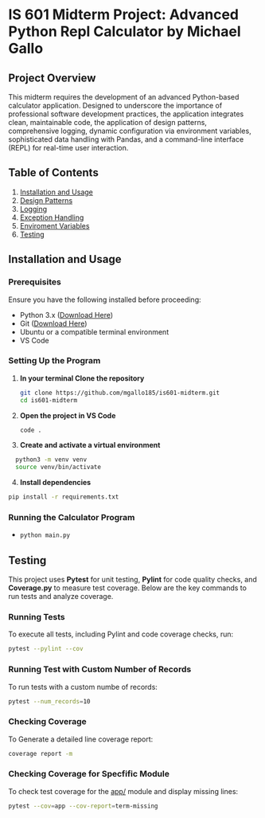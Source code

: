 # IS 601 Midterm Project: Advanced Python Repl Calculator by Michael Gallo

## Project Overview

This midterm requires the development of an advanced Python-based calculator application. Designed to underscore the importance of professional software development practices, the application integrates clean, maintainable code, the application of design patterns, comprehensive logging, dynamic configuration via environment variables, sophisticated data handling with Pandas, and a command-line interface (REPL) for real-time user interaction.


## Table of Contents

1. [Installation and Usage](#installation-and-usage)
2. [Design Patterns](#design-patterns)
3. [Logging](#logging)
4. [Exception Handling](#exception)
5. [Enviroment Variables](#enviroment-variables)
6. [Testing](#testing)


## Installation and Usage

### Prerequisites
Ensure you have the following installed before proceeding:
- Python 3.x ([Download Here](https://www.python.org/downloads/))
- Git ([Download Here](https://git-scm.com/downloads))
- Ubuntu or a compatible terminal environment
- VS Code

### Setting Up the Program

1. **In your terminal Clone the repository**  
   ```sh
   git clone https://github.com/mgallo185/is601-midterm.git
   cd is601-midterm

2. **Open the project in VS Code**
   ```sh
   code .

3. **Create and activate a virtual environment**
```sh
  python3 -m venv venv
  source venv/bin/activate
  ```

4. **Install dependencies**
```sh
pip install -r requirements.txt
```
### Running the Calculator Program
- ```sh
  python main.py
  ```

## Testing

This project uses **Pytest** for unit testing, **Pylint** for code quality checks, and **Coverage.py** to measure test coverage. Below are the key commands to run tests and analyze coverage.

### Running Tests  
To execute all tests, including Pylint and code coverage checks, run:  

```sh
pytest --pylint --cov
```
### Running Test with Custom Number of Records
To run tests with a custom numbe of records:
```sh
pytest --num_records=10
```

### Checking Coverage
To Generate a detailed line coverage report:
```sh
coverage report -m

```
### Checking Coverage for Specfific Module

To check test coverage for the [app/](app/) module and display missing lines:

```sh
pytest --cov=app --cov-report=term-missing

```
